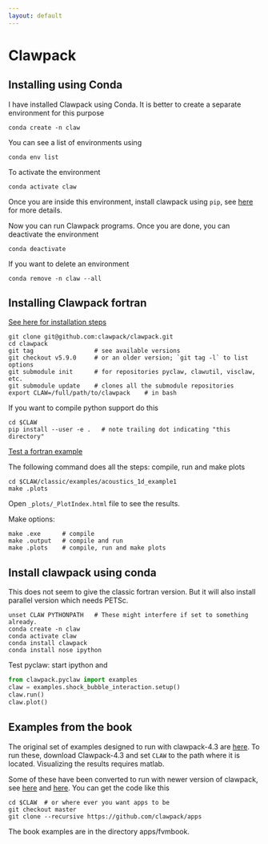 ```yaml
---
layout: default
---
```


# Clawpack

## Installing using Conda

I have installed Clawpack using Conda. It is better to create a separate environment for this purpose

```shell
conda create -n claw
```

You can see a list of environments using

```shell
conda env list
```

To activate the environment

```shell
conda activate claw
```

Once you are inside this environment, install clawpack using `pip`, see [here](http://www.clawpack.org/installing_pip.html#installing-pip) for more details.

Now you can run Clawpack programs. Once you are done, you can deactivate the environment

```shell
conda deactivate
```

If you want to delete an environment

```shell
conda remove -n claw --all
```

## Installing Clawpack fortran

[See here for installation steps](http://www.clawpack.org/installing_fortcodes.html)

```shell
git clone git@github.com:clawpack/clawpack.git
cd clawpack
git tag                 # see available versions
git checkout v5.9.0     # or an older version; `git tag -l` to list options
git submodule init      # for repositories pyclaw, clawutil, visclaw, etc.
git submodule update    # clones all the submodule repositories
export CLAW=/full/path/to/clawpack    # in bash
```

If you want to compile python support do this

```shell
cd $CLAW
pip install --user -e .   # note trailing dot indicating "this directory"
```

[Test a fortran example](http://www.clawpack.org/first_run_fortran.html#first-run-fortran)

The following command does all the steps: compile, run and make plots

```shell
cd $CLAW/classic/examples/acoustics_1d_example1
make .plots
```

Open `_plots/_PlotIndex.html` file to see the results.

Make options:

```
make .exe      # compile
make .output   # compile and run
make .plots    # compile, run and make plots
```

## Install clawpack using conda

This does not seem to give the classic fortran version. But it will also install parallel version which needs PETSc.

```shell
unset CLAW PYTHONPATH   # These might interfere if set to something already.
conda create -n claw
conda activate claw
conda install clawpack
conda install nose ipython
```

Test pyclaw: start ipython and

```python
from clawpack.pyclaw import examples
claw = examples.shock_bubble_interaction.setup()
claw.run()
claw.plot()
```

## Examples from the book

The original set of examples designed to run with clawpack-4.3 are [here](https://depts.washington.edu/clawpack/clawpack-4.3/book.html). To run these, download Clawpack-4.3 and set `CLAW` to the path where it is located. Visualizing the results requires matlab.

Some of these have been converted to run with newer version of clawpack, see [here](http://depts.washington.edu/clawpack/users/book.html#book) and [here](http://depts.washington.edu/clawpack/users/claw/doc/gallery/gallery_book.html). You can get the code like this

```shell
cd $CLAW  # or where ever you want apps to be
git checkout master
git clone --recursive https://github.com/clawpack/apps
```

The book examples are in the directory apps/fvmbook.
